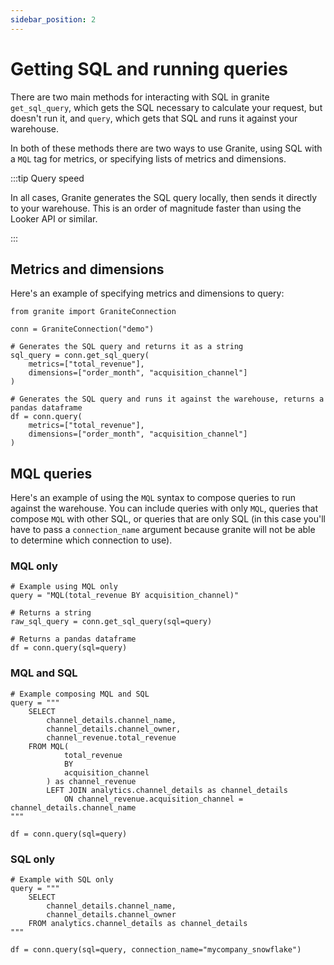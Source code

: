 ```yaml
---
sidebar_position: 2
---
```


# Getting SQL and running queries

There are two main methods for interacting with SQL in granite `get_sql_query`, which gets the SQL necessary to calculate your request, but doesn't run it, and `query`, which gets that SQL and runs it against your warehouse.

In both of these methods there are two ways to use Granite, using SQL with a `MQL` tag for metrics, or specifying lists of metrics and dimensions.

:::tip Query speed

In all cases, Granite generates the SQL query locally, then sends it directly to your warehouse. This is an order of magnitude faster than using the Looker API or similar.

:::

## Metrics and dimensions

Here's an example of specifying metrics and dimensions to query:

```
from granite import GraniteConnection

conn = GraniteConnection("demo")

# Generates the SQL query and returns it as a string
sql_query = conn.get_sql_query(
    metrics=["total_revenue"],
    dimensions=["order_month", "acquisition_channel"]
)

# Generates the SQL query and runs it against the warehouse, returns a pandas dataframe
df = conn.query(
    metrics=["total_revenue"],
    dimensions=["order_month", "acquisition_channel"]
)
```

## MQL queries

Here's an example of using the `MQL` syntax to compose queries to run against the warehouse. You can include queries with only `MQL`, queries that compose `MQL` with other SQL, or queries that are only SQL (in this case you'll have to pass a `connection_name` argument because granite will not be able to determine which connection to use).


### MQL only
```
# Example using MQL only
query = "MQL(total_revenue BY acquisition_channel)"

# Returns a string
raw_sql_query = conn.get_sql_query(sql=query)

# Returns a pandas dataframe
df = conn.query(sql=query)
```


### MQL and SQL
```
# Example composing MQL and SQL
query = """
    SELECT
        channel_details.channel_name,
        channel_details.channel_owner,
        channel_revenue.total_revenue
    FROM MQL(
            total_revenue
            BY
            acquisition_channel
        ) as channel_revenue
        LEFT JOIN analytics.channel_details as channel_details
            ON channel_revenue.acquisition_channel = channel_details.channel_name
"""

df = conn.query(sql=query)
```

### SQL only
```
# Example with SQL only
query = """
    SELECT
        channel_details.channel_name,
        channel_details.channel_owner
    FROM analytics.channel_details as channel_details
"""

df = conn.query(sql=query, connection_name="mycompany_snowflake")
```


